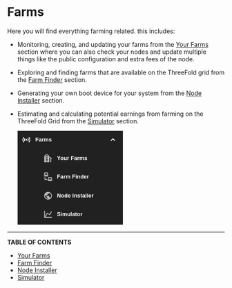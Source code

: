 # Farms

Here you will find everything farming related. this includes:

- Monitoring, creating, and updating your farms from the [Your Farms](./your_farms.md) section where you can also check your nodes and update multiple things like the public configuration and extra fees of the node.
- Exploring and finding farms that are available on the ThreeFold grid from the [Farm Finder](./farms_finder.md) section.
- Generating your own boot device for your system from the [Node Installer](./node_installer.md) section.
- Estimating and calculating potential earnings from farming on the ThreeFold Grid from the [Simulator](./simulator.md) section.

   ![](../img/sidebar_3.png)

***

**TABLE OF CONTENTS**

- [Your Farms](./your_farms.md)
- [Farm Finder](./farms_finder.md)
- [Node Installer](./node_installer.md)
- [Simulator](./simulator.md)